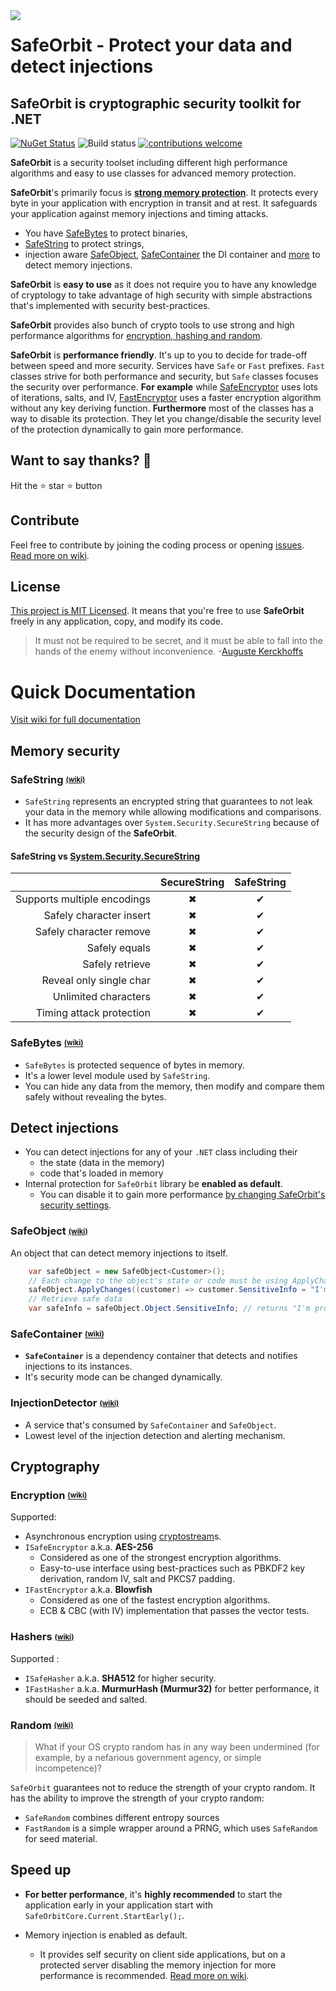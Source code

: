 


<img align="left" src="https://raw.githubusercontent.com/undergroundwires/SafeOrbit/master/docs/img/logo/logo_60x60.png"> 

# **SafeOrbit** - Protect your data and detect injections

## SafeOrbit is cryptographic security toolkit for .NET
[![NuGet Status](https://img.shields.io/nuget/v/SafeOrbit.svg?style=flat)](https://www.nuget.org/packages/SafeOrbit/) ![Build status](https://github.com/undergroundwires/AsyncWindowsClipboard/workflows/Build%20&%20test/badge.svg) [![contributions welcome](https://img.shields.io/badge/contributions-welcome-brightgreen.svg?style=flat)](https://github.com/undergroundwires/SafeOrbit/issues)

 **SafeOrbit** is a security toolset including different high performance algorithms and easy to use classes for advanced memory protection.

**SafeOrbit**'s primarily focus is [**strong memory protection**](#memory-security). It protects every byte in your application with encryption in transit and at rest. It safeguards your application against memory injections and timing attacks.

* You have [SafeBytes](https://github.com/undergroundwires/SafeOrbit/wiki/SafeBytes) to protect binaries,
* [SafeString](https://github.com/undergroundwires/SafeOrbit/wiki/SafeString) to protect strings,
* injection aware [SafeObject](https://github.com/undergroundwires/SafeOrbit/wiki/SafeObject), [SafeContainer](https://github.com/undergroundwires/SafeOrbit/wiki/SafeObject) the DI container and [more](https://github.com/undergroundwires/SafeOrbit/wiki) to detect memory injections.

**SafeOrbit** is **easy to use** as it does not require you to have any knowledge of cryptology to take advantage of high security with simple abstractions that's implemented with security best-practices.

**SafeOrbit** provides also bunch of crypto tools to use strong and high performance algorithms for [encryption, hashing and random](#cryptography).

**SafeOrbit** is **performance friendly**. It's up to you to decide for trade-off between speed and more security. Services have `Safe` or `Fast` prefixes. `Fast` classes strive for both performance and security, but `Safe` classes focuses the security over performance. **For example** while [SafeEncryptor](#aes-the-ISafeEncrpytor) uses lots of iterations, salts, and IV, [FastEncryptor](#blowfish-the-IFastEncryptor) uses a faster encryption algorithm without any key deriving function. **Furthermore** most of the classes has a way to disable its protection. They let you change/disable the security level of the protection dynamically to gain more performance.

## Want to say thanks? :beer:

Hit the :star: star :star: button

## Contribute

Feel free to contribute by joining the coding process or opening [issues](https://github.com/undergroundwires/safeOrbit/issues). [Read more on wiki](https://github.com/undergroundwires/SafeOrbit/wiki/Contribute).

## License

[This project is MIT Licensed](LICENSE). It means that you're free to use **SafeOrbit** freely in any application, copy, and modify its code.

> It must not be required to be secret, and it must be able to fall into the hands of the enemy without inconvenience.
> -[Auguste Kerckhoffs](https://en.wikipedia.org/wiki/Kerckhoffs%27s_principle)

# Quick Documentation

[Visit wiki for full documentation](https://github.com/undergroundwires/SafeOrbit/wiki)

## Memory security

### SafeString <sub><sup>[(wiki)](https://github.com/undergroundwires/SafeOrbit/wiki/SafeBytes)</sub></sup>

* `SafeString` represents an encrypted string that guarantees to not leak your data in the memory while allowing modifications and comparisons.
* It has more advantages over `System.Security.SecureString` because of the security design of the **SafeOrbit**.

#### SafeString vs [System.Security.SecureString](https://msdn.microsoft.com/en-us/library/system.security.securestring(v=vs.110).aspx)

|                              | SecureString | SafeString |
|-----------------------------:|:------------:|:----------:|
|  Supports multiple encodings |       ✖     |     ✔      |
|      Safely character insert |       ✖     |     ✔      |
|      Safely character remove |       ✖     |     ✔      |
|                Safely equals |       ✖     |     ✔      |
|              Safely retrieve |       ✖     |     ✔      |
|      Reveal only single char |       ✖     |     ✔      |
|         Unlimited characters |       ✖     |     ✔      |
|     Timing attack protection |       ✖     |     ✔      |

### SafeBytes <sub><sup>[(wiki)](https://github.com/undergroundwires/SafeOrbit/wiki/SafeBytes)</sub></sup>

* `SafeBytes` is protected sequence of bytes in memory.
* It's a lower level module used by `SafeString`.
* You can hide any data from the memory, then modify and compare them safely without revealing the bytes.

## Detect injections

* You can detect injections for any of your `.NET` class including their
  * the state (data in the memory)
  * code that's loaded in memory
* Internal protection for `SafeOrbit` library be **enabled as default**.
  * You can disable it to gain more performance [by changing SafeOrbit's security settings](https://github.com/undergroundwires/SafeOrbit/wiki/Library-settings#change-security-settings).

### SafeObject <sub><sup>[(wiki)](https://github.com/undergroundwires/SafeOrbit/wiki/SafeObject)</sub></sup>

An object that can detect memory injections to itself.

```C#
    var safeObject = new SafeObject<Customer>();
    // Each change to the object's state or code must be using ApplyChanges
    safeObject.ApplyChanges((customer) => customer.SensitiveInfo = "I'm protected!");
    // Retrieve safe data
    var safeInfo = safeObject.Object.SensitiveInfo; // returns "I'm protected!" or alerts if any injection is detected
```

### SafeContainer <sub><sup>[(wiki)](https://github.com/undergroundwires/SafeOrbit/wiki/SafeContainer)</sub></sup>

* **`SafeContainer`** is a dependency container that detects and notifies injections to its instances.
* It's security mode can be changed dynamically.

### InjectionDetector <sub><sup>[(wiki)](https://github.com/undergroundwires/SafeOrbit/wiki/InjectionDetector)</sub></sup>

* A service that's consumed by `SafeContainer` and `SafeObject`.
* Lowest level of the injection detection and alerting mechanism.

## Cryptography

### Encryption <sub><sup>[(wiki)](https://github.com/undergroundwires/SafeOrbit/wiki/Encryption)</sub></sup>

Supported:

* Asynchronous encryption using [cryptostream](https://msdn.microsoft.com/en-us/library/hh472379(v=vs.110).aspx)s.
* `ISafeEncryptor` a.k.a. **AES-256**
  * Considered as one of the strongest encryption algorithms.
  * Easy-to-use interface using best-practices such as PBKDF2 key derivation, random IV, salt and PKCS7 padding.
* `IFastEncryptor` a.k.a. **Blowfish**
  * Considered as one of the fastest encryption algorithms.
  * ECB & CBC (with IV) implementation that passes the vector tests.

### Hashers <sub><sup>[(wiki)](https://github.com/undergroundwires/SafeOrbit/wiki/Hashers)</sub></sup>

Supported :

* `ISafeHasher` a.k.a. **SHA512** for higher security.
* `IFastHasher` a.k.a. **MurmurHash (Murmur32)** for better performance, it should be seeded and salted.

### Random <sub><sup>[(wiki)](https://github.com/undergroundwires/SafeOrbit/wiki/Random)</sub></sup>

> What if your OS crypto random has in any way been undermined (for example, by a nefarious government agency, or simple incompetence)?

`SafeOrbit` guarantees not to reduce the strength of your crypto random. It has the ability to improve the strength of your crypto random:

* `SafeRandom` combines different entropy sources
* `FastRandom` is a simple wrapper around a PRNG, which uses `SafeRandom` for seed material.

## Speed up

* **For better performance**, it's **highly recommended** to start the application early in your application start with `SafeOrbitCore.Current.StartEarly();`.

* Memory injection is enabled as default.
  * It provides self security on client side applications, but on a protected server disabling the memory injection for more performance is recommended. [Read more on wiki](https://github.com/undergroundwires/SafeOrbit/wiki/Library-settings#change-security-settings).
